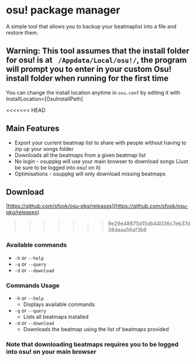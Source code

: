 # osu! package manager
A simple tool that allows you to backup your beatmaplist into a file and restore them.

## Warning: This tool assumes that the install folder for osu! is at ``` /Appdata/Local/osu!/```, the program will prompt you to enter in your custom Osu! install folder when running for the first time

You can change the install location anytime in ```osu.conf``` by editing it with InstallLocation=[OsuInstallPath]

<<<<<<< HEAD

## Main Features
- Export your current beatmap list to share with people without having to zip up your songs folder
- Downloads all the beatmaps from a given beatmap list
- No login - osuppkg will use your main browser to download songs (Just be sure to be logged into osu! on it)
- Optimisations - osuppkg will only download missing beatmaps

## Download
[https://github.com/sfook/osu-pkg/releases](https://github.com/sfook/osu-pkg/releases)

>>>>>>> 9e29e48875d15db44036c7eb37d38daaa56af3b8
### Available commands
- ``` -h ``` or ```--help``` 
- ``` -q ``` or ```--query```
- ``` -d ``` or ```--download```

### Commands Usage
- ``` -h ``` or ```--help``` 
    - Displays available commands
- ``` -q ``` or ```--query```
    - Lists all beatmaps installed
- ``` -d ``` or ```--download```
    - Downloads the beatmap using the list of beatmaps provided

### Note that downloading beatmaps requires you to be logged into osu! on your main browser
